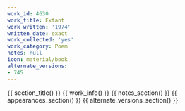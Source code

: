 ```yaml
---
work_id: 4630
work_title: Extant
work_written: '1974'
written_date: exact
work_collected: 'yes'
work_category: Poem
notes: null
icon: material/book
alternate_versions:
- 745
---
```


{{ section_title() }}
{{ work_info() }}
{{ notes_section() }}
{{ appearances_section() }}
{{ alternate_versions_section() }}